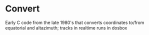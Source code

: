 # Convert
Early C code from the late 1980's that converts coordinates to/from equatorial and altazimuth; tracks in realtime
runs in dosbox
